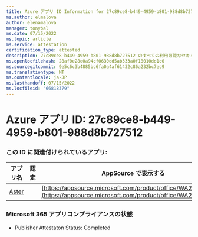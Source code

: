```yaml
---
title: Azure アプリ ID Information for 27c89ce8-b449-4959-b801-988d8b727512
ms.author: elmalova
author: elenamalova
manager: tonybal
ms.date: 07/15/2022
ms.topic: article
ms.service: attestation
certification_type: attested
description: 27c89ce8-b449-4959-b801-988d8b727512 のすべての利用可能なセキュリティとコンプライアンス情報。
ms.openlocfilehash: 28af0e28e0a94cf0630dd5ab333a0f18010dd1c0
ms.sourcegitcommit: 9e5c6c3b4885bc6fa0a4af61432c86a232bc7ec9
ms.translationtype: MT
ms.contentlocale: ja-JP
ms.lasthandoff: 07/15/2022
ms.locfileid: "66818379"
---
```

# <a name="azure-app-id-27c89ce8-b449-4959-b801-988d8b727512"></a>Azure アプリ ID: 27c89ce8-b449-4959-b801-988d8b727512


### <a name="apps-associated-with-this-id"></a>この ID に関連付けられているアプリ:
| **アプリ名** | **認定** | **AppSource で表示する** |
|--------------|---------------|-----------------------|
| [Aster](../forward/WA200002379.md) |  | [https://appsource.microsoft.com/product/office/WA200002379](https://appsource.microsoft.com/product/office/WA200002379) |

### <a name="microsoft-365-app-compliance-status"></a>Microsoft 365 アプリコンプライアンスの状態
- Publisher Attestaton Status: Completed
